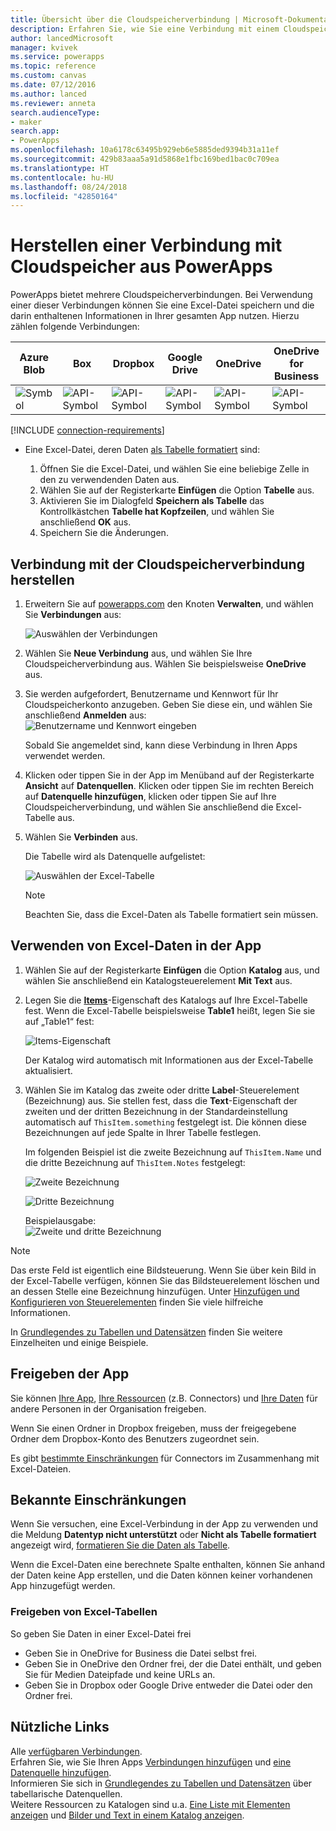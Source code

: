 ```yaml
---
title: Übersicht über die Cloudspeicherverbindung | Microsoft-Dokumentation
description: Erfahren Sie, wie Sie eine Verbindung mit einem Cloudspeicherkonto herstellen und Excel-Daten in Ihrer App anzeigen können
author: lancedMicrosoft
manager: kvivek
ms.service: powerapps
ms.topic: reference
ms.custom: canvas
ms.date: 07/12/2016
ms.author: lanced
ms.reviewer: anneta
search.audienceType:
- maker
search.app:
- PowerApps
ms.openlocfilehash: 10a6178c63495b929eb6e5885ded9394b31a11ef
ms.sourcegitcommit: 429b83aaa5a91d5868e1fbc169bed1bac0c709ea
ms.translationtype: HT
ms.contentlocale: hu-HU
ms.lasthandoff: 08/24/2018
ms.locfileid: "42850164"
---
```

# <a name="connect-to-cloud-storage-from-powerapps"></a>Herstellen einer Verbindung mit Cloudspeicher aus PowerApps
PowerApps bietet mehrere Cloudspeicherverbindungen. Bei Verwendung einer dieser Verbindungen können Sie eine Excel-Datei speichern und die darin enthaltenen Informationen in Ihrer gesamten App nutzen. Hierzu zählen folgende Verbindungen:  

| **Azure Blob** | **Box** | **Dropbox** | **Google Drive** | **OneDrive** | **OneDrive<br> for Business** |
| --- | --- | --- | --- | --- | --- |
| ![Symbol](./media/cloud-storage-blob-connections/blobicon.png) |![API-Symbol][boxicon] |![API-Symbol][dropboxicon] |![API-Symbol][googledriveicon] |![API-Symbol][onedriveicon] |![API-Symbol][onedriveforbusinessicon] |

[!INCLUDE [connection-requirements](../../../includes/connection-requirements.md)]

* Eine Excel-Datei, deren Daten [als Tabelle formatiert](https://support.office.com/article/Create-an-Excel-table-in-a-worksheet-E81AA349-B006-4F8A-9806-5AF9DF0AC664) sind:
  
  1. Öffnen Sie die Excel-Datei, und wählen Sie eine beliebige Zelle in den zu verwendenden Daten aus.
  2. Wählen Sie auf der Registerkarte **Einfügen** die Option **Tabelle** aus.
  3. Aktivieren Sie im Dialogfeld **Speichern als Tabelle** das Kontrollkästchen **Tabelle hat Kopfzeilen**, und wählen Sie anschließend **OK** aus.
  4. Speichern Sie die Änderungen.

## <a name="connect-to-the-cloud-storage-connection"></a>Verbindung mit der Cloudspeicherverbindung herstellen
1. Erweitern Sie auf [powerapps.com](https://web.powerapps.com?utm_source=padocs&utm_medium=linkinadoc&utm_campaign=referralsfromdoc) den Knoten **Verwalten**, und wählen Sie **Verbindungen** aus:  
   
    ![Auswählen der Verbindungen](./media/cloud-storage-blob-connections/connections.png)
2. Wählen Sie **Neue Verbindung** aus, und wählen Sie Ihre Cloudspeicherverbindung aus. Wählen Sie beispielsweise **OneDrive** aus.
3. Sie werden aufgefordert, Benutzername und Kennwort für Ihr Cloudspeicherkonto anzugeben. Geben Sie diese ein, und wählen Sie anschließend **Anmelden** aus:  
    ![Benutzername und Kennwort eingeben](./media/cloud-storage-blob-connections/signin.png)
   
    Sobald Sie angemeldet sind, kann diese Verbindung in Ihren Apps verwendet werden.
4. Klicken oder tippen Sie in der App im Menüband auf der Registerkarte **Ansicht** auf **Datenquellen**. Klicken oder tippen Sie im rechten Bereich auf **Datenquelle hinzufügen**, klicken oder tippen Sie auf Ihre Cloudspeicherverbindung, und wählen Sie anschließend die Excel-Tabelle aus.
5. Wählen Sie **Verbinden** aus.
   
    Die Tabelle wird als Datenquelle aufgelistet:
   
    ![Auswählen der Excel-Tabelle](./media/cloud-storage-blob-connections/selecttable.png)
   
    > [!NOTE]
   > Beachten Sie, dass die Excel-Daten als Tabelle formatiert sein müssen.

## <a name="using-the-excel-data-in-your-app"></a>Verwenden von Excel-Daten in der App
1. Wählen Sie auf der Registerkarte **Einfügen** die Option **Katalog** aus, und wählen Sie anschließend ein Katalogsteuerelement **Mit Text** aus.
2. Legen Sie die **[Items](../controls/properties-core.md)**-Eigenschaft des Katalogs auf Ihre Excel-Tabelle fest. Wenn die Excel-Tabelle beispielsweise **Table1** heißt, legen Sie sie auf „Table1“ fest:  
   
    ![Items-Eigenschaft](./media/cloud-storage-blob-connections/itemsproperty.png)  
   
    Der Katalog wird automatisch mit Informationen aus der Excel-Tabelle aktualisiert.
3. Wählen Sie im Katalog das zweite oder dritte **Label**-Steuerelement (Bezeichnung) aus. Sie stellen fest, dass die **Text**-Eigenschaft der zweiten und der dritten Bezeichnung in der Standardeinstellung automatisch auf `ThisItem.something` festgelegt ist. Die können diese Bezeichnungen auf jede Spalte in Ihrer Tabelle festlegen.
   
    Im folgenden Beispiel ist die zweite Bezeichnung auf `ThisItem.Name` und die dritte Bezeichnung auf `ThisItem.Notes` festgelegt:  
   
    ![Zweite Bezeichnung](./media/cloud-storage-blob-connections/items-secondtextbox.png)  
   
    ![Dritte Bezeichnung](./media/cloud-storage-blob-connections/items-thirdtextbox.png)  
   
    Beispielausgabe:  
    ![Zweite und dritte Bezeichnung](./media/cloud-storage-blob-connections/secondthirdtextboxes.png)
   
> [!NOTE]
> Das erste Feld ist eigentlich eine Bildsteuerung. Wenn Sie über kein Bild in der Excel-Tabelle verfügen, können Sie das Bildsteuerelement löschen und an dessen Stelle eine Bezeichnung hinzufügen. Unter [Hinzufügen und Konfigurieren von Steuerelementen](../add-configure-controls.md) finden Sie viele hilfreiche Informationen.

In [Grundlegendes zu Tabellen und Datensätzen](../working-with-tables.md) finden Sie weitere Einzelheiten und einige Beispiele.  

## <a name="sharing-your-app"></a>Freigeben der App
Sie können [Ihre App](../share-app.md), [Ihre Ressourcen](../share-app-resources.md) (z.B. Connectors) und [Ihre Daten](../share-app-data.md) für andere Personen in der Organisation freigeben.

Wenn Sie einen Ordner in Dropbox freigeben, muss der freigegebene Ordner dem Dropbox-Konto des Benutzers zugeordnet sein.

Es gibt [bestimmte Einschränkungen](#sharing-excel-tables) für Connectors im Zusammenhang mit Excel-Dateien.

## <a name="known-limitations"></a>Bekannte Einschränkungen
Wenn Sie versuchen, eine Excel-Verbindung in der App zu verwenden und die Meldung **Datentyp nicht unterstützt** oder **Nicht als Tabelle formatiert** angezeigt wird, [formatieren Sie die Daten als Tabelle](https://support.office.com/article/Create-an-Excel-table-in-a-worksheet-E81AA349-B006-4F8A-9806-5AF9DF0AC664).

Wenn die Excel-Daten eine berechnete Spalte enthalten, können Sie anhand der Daten keine App erstellen, und die Daten können keiner vorhandenen App hinzugefügt werden.

### <a name="sharing-excel-tables"></a>Freigeben von Excel-Tabellen
So geben Sie Daten in einer Excel-Datei frei

* Geben Sie in OneDrive for Business die Datei selbst frei.
* Geben Sie in OneDrive den Ordner frei, der die Datei enthält, und geben Sie für Medien Dateipfade und keine URLs an.
* Geben Sie in Dropbox oder Google Drive entweder die Datei oder den Ordner frei.

## <a name="helpful-links"></a>Nützliche Links
Alle [verfügbaren Verbindungen](../connections-list.md).  
Erfahren Sie, wie Sie Ihren Apps [Verbindungen hinzufügen](../add-manage-connections.md) und [eine Datenquelle hinzufügen](../add-data-connection.md).  
Informieren Sie sich in [Grundlegendes zu Tabellen und Datensätzen](../working-with-tables.md) über tabellarische Datenquellen.  
Weitere Ressourcen zu Katalogen sind u.a. [Eine Liste mit Elementen anzeigen](../add-gallery.md) und [Bilder und Text in einem Katalog anzeigen](../show-images-text-gallery-sort-filter.md).

<!--Icon references-->
[boxicon]: ./media/cloud-storage-blob-connections/boxicon.png
[dropboxicon]: ./media/cloud-storage-blob-connections/dropboxicon.png
[googledriveicon]: ./media/cloud-storage-blob-connections/googledriveicon.png
[onedriveicon]: ./media/cloud-storage-blob-connections/onedriveicon.png
[onedriveforbusinessicon]: ./media/cloud-storage-blob-connections/onedriveforbusinessicon.png
